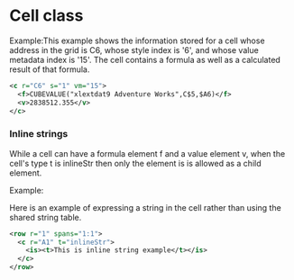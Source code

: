 # Cell class

Example:This example shows the information stored for a cell whose address in the grid is C6, whose style index is '6', and whose value metadata index is '15'. The cell contains a formula as well as a calculated result of that formula.

```xml
<c r="C6" s="1" vm="15">  
  <f>CUBEVALUE("xlextdat9 Adventure Works",C$5,$A6)</f>  
  <v>2838512.355</v>  
</c>
```

### Inline strings

While a cell can have a formula element f and a value element v, when the cell's type t is inlineStr then only the element is is allowed as a child element.

Example:

Here is an example of expressing a string in the cell rather than using the shared string table.

```xml
<row r="1" spans="1:1">  
  <c r="A1" t="inlineStr">  
    <is><t>This is inline string example</t></is>  
  </c>  
</row>  
```